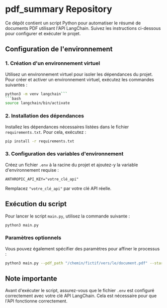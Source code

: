 # pdf_summary Repository

Ce dépôt contient un script Python pour automatiser le résumé de documents PDF utilisant l'API LangChain. Suivez les instructions ci-dessous pour configurer et exécuter le projet.

## Configuration de l'environnement

### 1. Création d'un environnement virtuel

Utilisez un environnement virtuel pour isoler les dépendances du projet. Pour créer et activer un environnement virtuel, exécutez les commandes suivantes :

```bash
python3 -m venv langchain```
```bash
source langchain/bin/activate
```

### 2. Installation des dépendances

Installez les dépendances nécessaires listées dans le fichier `requirements.txt`. Pour cela, exécutez :

```bash
pip install -r requirements.txt
```

### 3. Configuration des variables d'environnement

Créez un fichier `.env` à la racine du projet et ajoutez-y la variable d'environnement requise :

```plaintext
ANTHROPIC_API_KEY="votre_clé_api"
```

Remplacez `"votre_clé_api"` par votre clé API réelle.

## Exécution du script

Pour lancer le script `main.py`, utilisez la commande suivante :

```bash
python3 main.py
```

### Paramètres optionnels

Vous pouvez également spécifier des paramètres pour affiner le processus :

```bash
python3 main.py --pdf_path "/chemin/fictif/vers/le/document.pdf" --start_page 50 --end_page 75 --system_prompt "Veuillez me résumer le contenu des pages {start_page} à {end_page}." --assistant_prompt "Je vais vous fournir un résumé détaillé et précis des pages demandées."
```

## Note importante

Avant d'exécuter le script, assurez-vous que le fichier `.env` est configuré correctement avec votre clé API LangChain. Cela est nécessaire pour que l'API fonctionne correctement.
